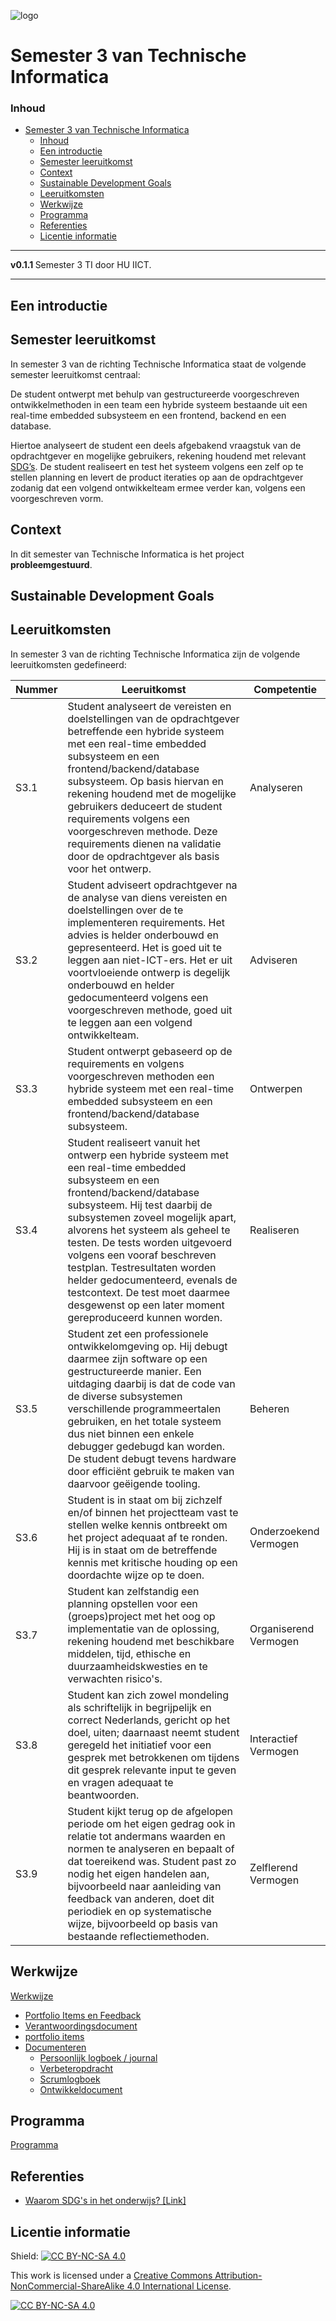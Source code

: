 ![logo](https://www.hu.nl/-/media/hu/afbeeldingen/algemeen/hu-logo.ashx) [](logo-id)

# Semester 3 van Technische Informatica[](title-id)

### Inhoud[](toc-id)

- [Semester 3 van Technische Informatica](#semester-3-van-technische-informatica)
    - [Inhoud](#inhoud)
  - [Een introductie](#een-introductie)
  - [Semester leeruitkomst](#semester-leeruitkomst)
  - [Context](#context)
  - [Sustainable Development Goals](#sustainable-development-goals)
  - [Leeruitkomsten](#leeruitkomsten)
  - [Werkwijze](#werkwijze)
  - [Programma](#programma)
  - [Referenties](#referenties)
  - [Licentie informatie](#licentie-informatie)

---

**v0.1.1 [](version-id)** Semester 3 TI door HU IICT[](author-id).

---

## Een introductie

## Semester leeruitkomst

In semester 3 van de richting Technische Informatica staat de volgende semester leeruitkomst centraal:

De student ontwerpt met behulp van gestructureerde voorgeschreven ontwikkelmethoden in een team een hybride systeem bestaande uit een real-time embedded subsysteem en een frontend, backend en een database. 

Hiertoe analyseert de student een deels afgebakend vraagstuk van de opdrachtgever en mogelijke gebruikers, rekening houdend met relevant [SDG’s](SDG.md). De student realiseert en test het systeem volgens een zelf op te stellen planning en levert de product iteraties op aan de opdrachtgever zodanig dat een volgend ontwikkelteam ermee verder kan, volgens een voorgeschreven vorm. 

## Context

In dit semester van Technische Informatica is het project **probleemgestuurd**.

## Sustainable Development Goals

## Leeruitkomsten

In semester 3 van de richting Technische Informatica zijn de volgende leeruitkomsten gedefineerd:

| Nummer | Leeruitkomst                                                                                                                                                                                                                                                                                                                                                                                                                                                             | Competentie           |
| ------ | ------------------------------------------------------------------------------------------------------------------------------------------------------------------------------------------------------------------------------------------------------------------------------------------------------------------------------------------------------------------------------------------------------------------------------------------------------------------------ | --------------------- |
| S3.1   | Student analyseert de vereisten en doelstellingen van de opdrachtgever betreffende een hybride systeem met een real-time embedded subsysteem en een frontend/backend/database subsysteem. Op basis hiervan en rekening houdend met de mogelijke gebruikers deduceert de student requirements volgens een voorgeschreven methode. Deze requirements dienen na validatie door de opdrachtgever als basis voor het ontwerp.                                                 | Analyseren            |
| S3.2   | Student adviseert opdrachtgever na de analyse van diens vereisten en doelstellingen over de te implementeren requirements. Het advies is helder onderbouwd en gepresenteerd. Het is goed uit te leggen aan niet-ICT-ers. Het er uit voortvloeiende ontwerp is degelijk onderbouwd en helder gedocumenteerd volgens een voorgeschreven methode, goed uit te leggen aan een volgend ontwikkelteam.                                                                         | Adviseren             |
| S3.3   | Student ontwerpt gebaseerd op de requirements en volgens voorgeschreven methoden een hybride systeem met een real-time embedded subsysteem en een frontend/backend/database subsysteem.                                                                                                                                                                                                                                                                                  | Ontwerpen             |
| S3.4   | Student realiseert vanuit het ontwerp een hybride systeem met een real-time embedded subsysteem en een frontend/backend/database subsysteem. Hij test daarbij de subsystemen zoveel mogelijk apart, alvorens het systeem als geheel te testen. De tests worden uitgevoerd volgens een vooraf beschreven testplan. Testresultaten worden helder gedocumenteerd, evenals de testcontext. De test moet daarmee desgewenst op een later moment gereproduceerd kunnen worden. | Realiseren            |
| S3.5   | Student zet een professionele ontwikkelomgeving op. Hij debugt daarmee zijn software op een gestructureerde manier. Een uitdaging daarbij is dat de code van de diverse subsystemen verschillende programmeertalen gebruiken, en het totale systeem dus niet binnen een enkele debugger gedebugd kan worden. De student debugt tevens hardware door efficiënt gebruik te maken van daarvoor geëigende tooling.                                                           | Beheren               |
| S3.6   | Student is in staat om bij zichzelf en/of binnen het projectteam vast te stellen welke kennis ontbreekt om het project adequaat af te ronden. Hij is in staat om de betreffende kennis met kritische houding op een doordachte wijze op te doen.                                                                                                                                                                                                                         | Onderzoekend Vermogen |
| S3.7   | Student kan zelfstandig een planning opstellen voor een (groeps)project  met het oog op implementatie van de oplossing, rekening houdend met beschikbare middelen, tijd, ethische en duurzaamheidskwesties en te verwachten risico's.                                                                                                                                                                                                                                    | Organiserend Vermogen |
| S3.8   | Student kan zich zowel mondeling als schriftelijk in begrijpelijk en correct Nederlands, gericht op het doel, uiten; daarnaast neemt student geregeld het initiatief voor een gesprek met betrokkenen om tijdens dit gesprek relevante input te geven en vragen adequaat te beantwoorden.                                                                                                                                                                                | Interactief Vermogen  |
| S3.9   | Student kijkt terug op de afgelopen periode om het eigen gedrag ook in relatie tot andermans waarden en normen te analyseren en bepaalt of dat toereikend was. Student past zo nodig het eigen handelen aan, bijvoorbeeld naar aanleiding van feedback van anderen, doet dit periodiek en op systematische wijze, bijvoorbeeld op basis van bestaande reflectiemethoden.                                                                                                                        | Zelflerend Vermogen   |

## Werkwijze

[Werkwijze](./organisatorisch/README.md)
- [Portfolio Items en Feedback](./organisatorisch/portfolio_items_en_feedback.md)
- [Verantwoordingsdocument](./Verantwoordingsdocument_TI_S3.md)
- [portfolio items](./Portfolio-items.md)
- [Documenteren](./organisatorisch/documenteren.md)
  - [Persoonlijk logboek / journal](./organisatorisch/journaliseren.md)
  - [Verbeteropdracht](./skills/Verbeteropdracht-template.md)
  - [Scrumlogboek](./skills/Scrum%20Logboek.md)
  - [Ontwikkeldocument](./software/Ontwikkeldocument-template.md)

## Programma

[Programma](./programma/README.md)

## Referenties

* [Waarom SDG's in het onderwijs? \[Link\]](<https://husite.nl/duurzaam/duurzame-hu-onderwijs-onderzoek-sdgs-in-het-onderwijs/waarom-sdgs-in-het-onderwijs/>)

## Licentie informatie

Shield: [![CC BY-NC-SA 4.0][cc-by-nc-sa-shield]][cc-by-nc-sa]

This work is licensed under a
[Creative Commons Attribution-NonCommercial-ShareAlike 4.0 International License][cc-by-nc-sa].

[![CC BY-NC-SA 4.0][cc-by-nc-sa-image]][cc-by-nc-sa]

[cc-by-nc-sa]: http://creativecommons.org/licenses/by-nc-sa/4.0/
[cc-by-nc-sa-image]: https://licensebuttons.net/l/by-nc-sa/4.0/88x31.png
[cc-by-nc-sa-shield]: https://img.shields.io/badge/License-CC%20BY--NC--SA%204.0-lightgrey.svg
